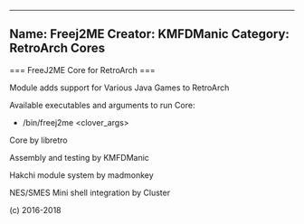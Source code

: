 -----------------------
Name: Freej2ME 
Creator: KMFDManic
Category: RetroArch Cores
-----------------------
=== FreeJ2ME Core for RetroArch ===

Module adds support for Various Java Games to RetroArch

Available executables and arguments to run Core:
- /bin/freej2me <rom> <clover_args>

Core by libretro

Assembly and testing by KMFDManic

Hakchi module system by madmonkey

NES/SMES Mini shell integration by Cluster

(c) 2016-2018
